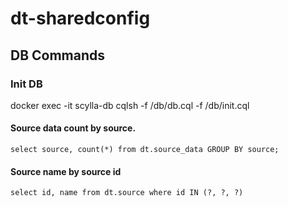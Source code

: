 # dt-sharedconfig

## DB Commands

### Init DB
docker exec -it scylla-db cqlsh -f /db/db.cql -f /db/init.cql

#### Source data count by source.

```
select source, count(*) from dt.source_data GROUP BY source;
```

#### Source name by source id
```
select id, name from dt.source where id IN (?, ?, ?)
```
